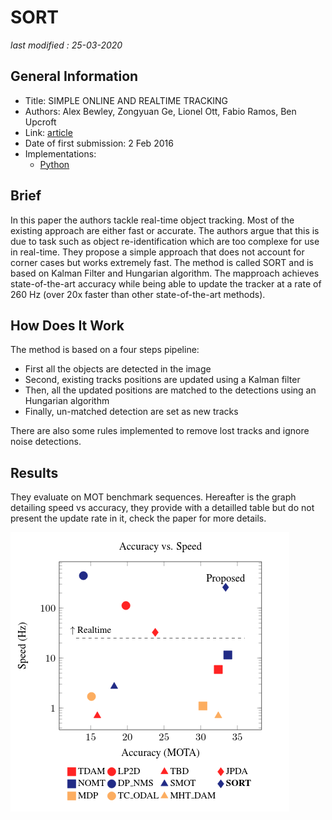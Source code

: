 # SORT

_last modified : 25-03-2020_

## General Information

- Title: SIMPLE ONLINE AND REALTIME TRACKING
- Authors: Alex Bewley, Zongyuan Ge, Lionel Ott, Fabio Ramos, Ben Upcroft
- Link: [article](https://arxiv.org/abs/1602.00763)
- Date of first submission: 2 Feb 2016
- Implementations:
    - [Python](https://github.com/abewley/sort)

## Brief

In this paper the authors tackle real-time object tracking. Most of the existing approach are either fast or accurate. The authors argue that this is due to task such as object re-identification which are too complexe for use in real-time. They propose a simple approach that does not account for corner cases but works extremely fast. The method is called SORT and is based on Kalman Filter and Hungarian algorithm. The mapproach achieves state-of-the-art accuracy while being able to update the tracker at a rate of 260 Hz (over 20x faster than other state-of-the-art methods).

## How Does It Work

The method is based on a four steps pipeline:

- First all the objects are detected in the image
- Second, existing tracks positions are updated using a Kalman filter
- Then, all the updated positions are matched to the detections using an Hungarian algorithm
- Finally, un-matched detection are set as new tracks

There are also some rules implemented to remove lost tracks and ignore noise detections.

## Results

They evaluate on MOT benchmark sequences. Hereafter is the graph detailing speed vs accuracy, they provide with a detailled table but do not present the update rate in it, check the paper for more details.

![results]( https://github.com/D3lt4lph4/papers/blob/master/docs/images/tracking/sort/results.png "results")